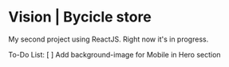# Vision | Bycicle store

My second project using ReactJS. Right now it's in progress.



To-Do List:
[ ] Add background-image for Mobile in Hero section